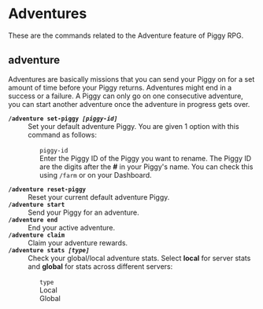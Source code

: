 # Adventures
These are the commands related to the Adventure feature of Piggy RPG.

## adventure
Adventures are basically missions that you can send your Piggy on for a set amount of time before your Piggy returns. Adventures might end in a success or a failure. A Piggy can only go on one consecutive adventure, you can start another adventure once the adventure in progress gets over.
<dl>
<dt><code><b>/adventure set-piggy <i>[piggy-id]</i></b></code>
<dd>Set your default adventure Piggy. You are given 1 option with this command as follows:
<ul style="list-style-type: none;">
<li><code>piggy-id</code><br>
Enter the Piggy ID of the Piggy you want to rename. The Piggy ID are the digits after the <b>#</b> in your Piggy's name. You can check this using <code>/farm</code> or on your Dashboard.
</ul>
<dt><code><b>/adventure reset-piggy</b></code>
<dd>Reset your current default adventure Piggy.
<dt><code><b>/adventure start</b></code>
<dd>Send your Piggy for an adventure.
<dt><code><b>/adventure end</b></code>
<dd>End your active adventure.
<dt><code><b>/adventure claim</b></code>
<dd>Claim your adventure rewards.
<dt><code><b>/adventure stats <i>[type]</i></b></code>
<dd>Check your global/local adventure stats. Select <b>local</b> for server stats and <b>global</b> for stats across different servers:
<ul style="list-style-type: none;">
<li><code>type</code><br>Local
<li>Global
</ul>
</dl>